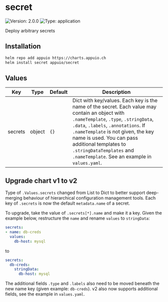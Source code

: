 # secret

![Version: 2.0.0](https://img.shields.io/badge/Version-2.0.0-informational?style=flat-square) ![Type: application](https://img.shields.io/badge/Type-application-informational?style=flat-square)

Deploy arbitrary secrets

## Installation

```bash
helm repo add appuio https://charts.appuio.ch
helm install secret appuio/secret
```
<!---
The README.md file is automatically generated with helm-docs!

Edit the README.gotmpl.md template instead.
-->

## Values

| Key | Type | Default | Description |
|-----|------|---------|-------------|
| secrets | object | `{}` | Dict with key/values. Each key is the name of the secret. Each value may contain an object with `.nameTemplate`, `.type`, `.stringData`, `.data`, `.labels`, `.annotations`. If `.nameTemplate` is not given, the key name is used. You can pass additional templates to `.stringDataTemplates` and `.nameTemplate`. See an example in `values.yaml`. |

## Upgrade chart v1 to v2

Type of `.Values.secrets` changed from List to Dict to better support deep-merging behaviour of hierarchical configuration management tools.
Each key of `.secrets` is now the default `metadata.name` of a secret.

To upgrade, take the value of `.secrets[*].name` and make it a key.
Given the example below, restructure the `name` and rename `values` to `stringData`:
```yaml
secrets:
- name: db-creds
  values:
    db-host: mysql
```
to
```yaml
secrets:
  db-creds:
    stringData:
      db-host: mysql
```
The additional fields `.type` and `.labels` also need to be moved beneath the new name key (given example: `db-creds`).
v2 also now supports additional fields, see the example in `values.yaml`.

<!---
Common/Useful Link references from values.yaml
-->
[resource-units]: https://kubernetes.io/docs/concepts/configuration/manage-resources-containers/#resource-units-in-kubernetes
[prometheus-operator]: https://github.com/coreos/prometheus-operator
